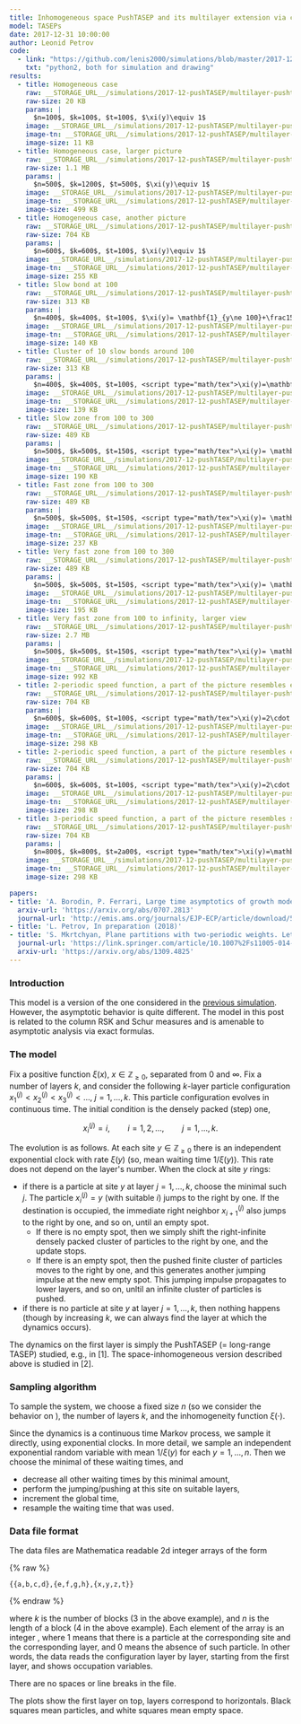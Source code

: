 ```yaml
---
title: Inhomogeneous space PushTASEP and its multilayer extension via column RSK
model: TASEPs
date: 2017-12-31 10:00:00
author: Leonid Petrov
code:
  - link: "https://github.com/lenis2000/simulations/blob/master/2017-12-30-PushTASEP-colRSK/2017-12-30-PushTASEP-colRSK.py"
    txt: "python2, both for simulation and drawing"
results:
  - title: Homogeneous case
    raw: __STORAGE_URL__/simulations/2017-12-pushTASEP/multilayer-pushtasep-RSK-8628336.txt
    raw-size: 20 KB
    params: |
      $n=100$, $k=100$, $t=100$, $\xi(y)\equiv 1$
    image: __STORAGE_URL__/simulations/2017-12-pushTASEP/multilayer-pushtasep-RSK-graph-8628336.png
    image-tn: __STORAGE_URL__/simulations/2017-12-pushTASEP/multilayer-pushtasep-RSK-graph-8628336.png
    image-size: 11 KB
  - title: Homogeneous case, larger picture
    raw: __STORAGE_URL__/simulations/2017-12-pushTASEP/multilayer-pushtasep-RSK-2650273.txt
    raw-size: 1.1 MB
    params: |
      $n=500$, $k=1200$, $t=500$, $\xi(y)\equiv 1$
    image: __STORAGE_URL__/simulations/2017-12-pushTASEP/multilayer-pushtasep-RSK-graph-2650273.png
    image-tn: __STORAGE_URL__/simulations/2017-12-pushTASEP/multilayer-pushtasep-RSK-graph-2650273-tn.png
    image-size: 499 KB
  - title: Homogeneous case, another picture
    raw: __STORAGE_URL__/simulations/2017-12-pushTASEP/multilayer-pushtasep-RSK-9786413.txt
    raw-size: 704 KB
    params: |
      $n=600$, $k=600$, $t=100$, $\xi(y)\equiv 1$
    image: __STORAGE_URL__/simulations/2017-12-pushTASEP/multilayer-pushtasep-RSK-graph-9786413.png
    image-tn: __STORAGE_URL__/simulations/2017-12-pushTASEP/multilayer-pushtasep-RSK-graph-9786413-tn.png
    image-size: 255 KB
  - title: Slow bond at 100
    raw: __STORAGE_URL__/simulations/2017-12-pushTASEP/multilayer-pushtasep-RSK-6418566.txt
    raw-size: 313 KB
    params: |
      $n=400$, $k=400$, $t=100$, $\xi(y)= \mathbf{1}_{y\ne 100}+\frac15\cdot\mathbf{1}_{y=100}$
    image: __STORAGE_URL__/simulations/2017-12-pushTASEP/multilayer-pushtasep-RSK-graph-6418566.png
    image-tn: __STORAGE_URL__/simulations/2017-12-pushTASEP/multilayer-pushtasep-RSK-graph-6418566-tn.png
    image-size: 140 KB
  - title: Cluster of 10 slow bonds around 100
    raw: __STORAGE_URL__/simulations/2017-12-pushTASEP/multilayer-pushtasep-RSK-1743650.txt
    raw-size: 313 KB
    params: |
      $n=400$, $k=400$, $t=100$, <script type="math/tex">\xi(y)=\mathbf{1}_{y\le90}+\frac15\cdot\mathbf{1}_{90<y\le 100}+\mathbf{1}_{y>100}</script>
    image: __STORAGE_URL__/simulations/2017-12-pushTASEP/multilayer-pushtasep-RSK-graph-1743650.png
    image-tn: __STORAGE_URL__/simulations/2017-12-pushTASEP/multilayer-pushtasep-RSK-graph-1743650-tn.png
    image-size: 139 KB
  - title: Slow zone from 100 to 300
    raw: __STORAGE_URL__/simulations/2017-12-pushTASEP/multilayer-pushtasep-RSK-4838539.txt
    raw-size: 489 KB
    params: |
      $n=500$, $k=500$, $t=150$, <script type="math/tex">\xi(y)= \mathbf{1}_{y\le 100}+\frac15\cdot\mathbf{1}_{100<y\le 300}+\mathbf{1}_{y>300}</script>
    image: __STORAGE_URL__/simulations/2017-12-pushTASEP/multilayer-pushtasep-RSK-graph-4838539.png
    image-tn: __STORAGE_URL__/simulations/2017-12-pushTASEP/multilayer-pushtasep-RSK-graph-4838539-tn.png
    image-size: 190 KB
  - title: Fast zone from 100 to 300
    raw: __STORAGE_URL__/simulations/2017-12-pushTASEP/multilayer-pushtasep-RSK-9624006.txt
    raw-size: 489 KB
    params: |
      $n=500$, $k=500$, $t=150$, <script type="math/tex">\xi(y)= \mathbf{1}_{y\le 100}+2\cdot\mathbf{1}_{100<y\le 300}+\mathbf{1}_{y>300}</script>
    image: __STORAGE_URL__/simulations/2017-12-pushTASEP/multilayer-pushtasep-RSK-graph-9624006.png
    image-tn: __STORAGE_URL__/simulations/2017-12-pushTASEP/multilayer-pushtasep-RSK-graph-9624006-tn.png
    image-size: 237 KB
  - title: Very fast zone from 100 to 300
    raw: __STORAGE_URL__/simulations/2017-12-pushTASEP/multilayer-pushtasep-RSK-4154759.txt
    raw-size: 489 KB
    params: |
      $n=500$, $k=500$, $t=150$, <script type="math/tex">\xi(y)= \mathbf{1}_{y\le 100}+5\cdot\mathbf{1}_{100<y\le 300}+\mathbf{1}_{y>300}</script>
    image: __STORAGE_URL__/simulations/2017-12-pushTASEP/multilayer-pushtasep-RSK-graph-4154759.png
    image-tn: __STORAGE_URL__/simulations/2017-12-pushTASEP/multilayer-pushtasep-RSK-graph-4154759-tn.png
    image-size: 195 KB
  - title: Very fast zone from 100 to infinity, larger view
    raw: __STORAGE_URL__/simulations/2017-12-pushTASEP/multilayer-pushtasep-RSK-5643114.txt
    raw-size: 2.7 MB
    params: |
      $n=500$, $k=500$, $t=150$, <script type="math/tex">\xi(y)= \mathbf{1}_{y\le 100}+5\cdot\mathbf{1}_{100<y\le 300}+\mathbf{1}_{y>300}</script>
    image: __STORAGE_URL__/simulations/2017-12-pushTASEP/multilayer-pushtasep-RSK-graph-5643114.png
    image-tn: __STORAGE_URL__/simulations/2017-12-pushTASEP/multilayer-pushtasep-RSK-graph-5643114-tn.png
    image-size: 992 KB
  - title: 2-periodic speed function, a part of the picture resembles effects of [3]
    raw: __STORAGE_URL__/simulations/2017-12-pushTASEP/multilayer-pushtasep-RSK-5687297.txt
    raw-size: 704 KB
    params: |
      $n=600$, $k=600$, $t=100$, <script type="math/tex">\xi(y)=2\cdot \mathbf{1}_{y\text{ odd}}+\mathbf{1}_{y\text{ even}}</script>
    image: __STORAGE_URL__/simulations/2017-12-pushTASEP/multilayer-pushtasep-RSK-graph-5687297.png
    image-tn: __STORAGE_URL__/simulations/2017-12-pushTASEP/multilayer-pushtasep-RSK-graph-5687297-tn.png
    image-size: 298 KB
  - title: 2-periodic speed function, a part of the picture resembles effects of [3]
    raw: __STORAGE_URL__/simulations/2017-12-pushTASEP/multilayer-pushtasep-RSK-5687297.txt
    raw-size: 704 KB
    params: |
      $n=600$, $k=600$, $t=100$, <script type="math/tex">\xi(y)=2\cdot \mathbf{1}_{y\text{ odd}}+\mathbf{1}_{y\text{ even}}</script>
    image: __STORAGE_URL__/simulations/2017-12-pushTASEP/multilayer-pushtasep-RSK-graph-5687297.png
    image-tn: __STORAGE_URL__/simulations/2017-12-pushTASEP/multilayer-pushtasep-RSK-graph-5687297-tn.png
    image-size: 298 KB
  - title: 3-periodic speed function, a part of the picture resembles similar periodic effects
    raw: __STORAGE_URL__/simulations/2017-12-pushTASEP/multilayer-pushtasep-RSK-1755716.txt
    raw-size: 704 KB
    params: |
      $n=800$, $k=800$, $t=2a00$, <script type="math/tex">\xi(y)=\mathbf{1}_{y=3m}+2\cdot \mathbf{1}_{y=3m+1}+3\cdot \mathbf{1}_{y=3m+2}</script>
    image: __STORAGE_URL__/simulations/2017-12-pushTASEP/multilayer-pushtasep-RSK-graph-1755716.png
    image-tn: __STORAGE_URL__/simulations/2017-12-pushTASEP/multilayer-pushtasep-RSK-graph-1755716-tn.png
    image-size: 298 KB

papers:
- title: 'A. Borodin, P. Ferrari, Large time asymptotics of growth models on space-like paths I: PushASEP, Electron. J. Probab. (2008), vol. 13, 1380-1418'
  arxiv-url: 'https://arxiv.org/abs/0707.2813'
  journal-url: 'http://emis.ams.org/journals/EJP-ECP/article/download/541/541-1801-1-PB.pdf'
- title: 'L. Petrov, In preparation (2018)'
- title: 'S. Mkrtchyan, Plane partitions with two-periodic weights. Letters in Mathematical Physics, 104(9):1053-1078, 2014.'
  journal-url: 'https://link.springer.com/article/10.1007%2Fs11005-014-0696-z'
  arxiv-url: 'https://arxiv.org/abs/1309.4825'
---
```



### Introduction

This model is a version of the one considered in the [previous simulation]({{site.url}}/simulations/2017-12-15-pushtasep-multilayer/).
However, the asymptotic behavior is quite different.
The model in this post is related to the column RSK and Schur measures and
is amenable to asymptotic analysis via exact formulas.

### The model

Fix a positive function $\xi(x)$, $x\in\mathbb{Z}_{\ge0}$, separated from $0$ and $\infty$.
Fix a number of layers $k$, and consider the following $k$-layer particle configuration
$x^{(j)}_1<x^{(j)}_2<x^{(j)}_3<\ldots$, $j=1,\ldots,k$.
This particle configuration evolves in continuous time.
The initial condition is the densely packed (step) one,

$$
x_i^{(j)}=i,\qquad i=1,2,\ldots,\qquad j=1,\ldots,k.
$$

The evolution is as follows. At each site $y\in\mathbb{Z}_{\ge0}$
there is an independent exponential clock with rate $\xi(y)$
(so, mean waiting time $1/\xi(y)$). This rate does not depend on the layer's number.
When the clock at site $y$ rings:

- if there is a particle at site $y$ at layer $j=1,\ldots,k$, choose the minimal such $j$.
The particle
$x_i^{(j)}=y$ (with suitable $i$) jumps to the right by one.
If the destination is occupied, the immediate right neighbor $x_{i+1}^{(j)}$ also
jumps to the right by one, and so on, until an empty spot.
	- If there is no empty spot, then we simply shift the right-infinite densely
packed cluster of particles to the right by one, and the update stops.
	- If there is an empty spot, then the pushed finite cluster of particles
moves to the right by one, and this generates another jumping impulse
at the new empty spot. This jumping impulse propagates to lower layers, and so on,
unltil an infinite cluster of particles is pushed.
- if there is no particle at site $y$ at layer $j=1,\ldots,k$, then nothing happens
(though by increasing $k$, we can always find the layer at which the dynamics occurs).

The dynamics on the first layer <script type="math/tex">\{x_i^{(1)}\}</script> is
simply the PushTASEP (= long-range TASEP) studied, e.g., in [1].
The space-inhomogeneous version described above is studied in [2].

### Sampling algorithm

To sample the system, we choose a fixed size $n$ (so we consider the behavior
on <script type="math/tex">\{1,2,\ldots,n \}\subset\mathbb{Z}_{\ge0}</script>),
the number of layers $k$, and the inhomogeneity function $\xi(\cdot)$.

Since the dynamics is a continuous time Markov process, we sample it
directly,
using exponential clocks.
In more detail, we sample an independent exponential random variable
with mean $1/\xi(y)$ for each $y=1,\ldots,n$.
Then we choose the minimal of these waiting times, and
- decrease all other waiting times by this minimal amount,
- perform the jumping/pushing at this site on suitable layers,
- increment the global time,
- resample the waiting time that was used.

### Data file format

The data files are Mathematica readable 2d integer arrays of the form

{% raw %}
```
{{a,b,c,d},{e,f,g,h},{x,y,z,t}}
```
{% endraw %}

where $k$ is the number of blocks ($3$ in the above example), and $n$ is the
length of a block ($4$ in the above example). Each element of the array is an
integer <script type="math/tex">\in \{0,1 \}</script>, where $1$ means that there is a particle at the corresponding
site and the corresponding layer, and $0$ means the absence of such particle. In other words, the data
reads the configuration layer by layer, starting from the first layer,
and shows occupation variables.

There are no spaces or line breaks in the file.

The plots show the first layer on top, layers correspond to horizontals.
Black squares mean particles, and white squares mean empty space.
